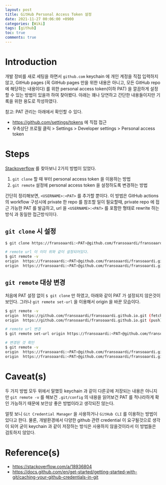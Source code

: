 ```yaml
---
layout: post
title: GitHub Personal Access Token 설정
date: 2021-11-27 00:06:00 +0900
categories: [Wiki]
tags: [github]
toc: true
comments: true
---
```


# Introduction

개발 장비를 새로 세팅을 하면서 `github.com` keychain 에 개인 계정을 직접 입력하지 않고, GitHub pages (꼭 GitHub pages 만을 위한 내용은 아니고, 모든 GitHub repo 에 해당하는 내용이다) 를 위한 personal access token(이하 PAT) 을 깔끔하게 설정할 수 있는 방법이 있을까 하여 찾아봤다. 아래는 꽤나 당연하고 간단한 내용들이지만 기록을 위한 용도로 작성하였다.

참고: PAT 관리는 아래에서 확인할 수 있다.
- https://github.com/settings/tokens 에 직접 접근
- 우측상단 프로필 클릭 > Settings > Developer settings > Personal access token

# Steps

[Stackoverflow](https://stackoverflow.com/a/18936804) 를 찾아보니 2가지 방법이 있었다.

1. `git clone` 할 때 부터 personal access token 을 이용하는 방법
1. `git remote` 설정에 personal access token 을 설정하도록 변경하는 방법

간단히 정리해보면, `<USERNAME>:<PAT>` 를 추가할 뿐이다. 이 방법은 GitHub actions 의 workflow 구성시에 private 한 repo 를 참조할 일이 필요할때, private repo 에 접근 가능한 PAT 를 발급하고, url 을 `<USERNAME>:<PAT>` 를 포함한 형태로 rewrite 하는 방식 과 동일한 접근방식이다.

## `git clone` 시 설정

```bash
$ git clone https://fransoaardi:<PAT>@github.com/fransoaardi/fransoaardi.github.io.git

# remote url 이 이미 위와 같이 설정되어있다.
$ git remote -v
origin  https://fransoaardi:<PAT>@github.com/fransoaardi/fransoaardi.github.io.git (fetch)
origin  https://fransoaardi:<PAT>@github.com/fransoaardi/fransoaardi.github.io.git (push)
```

## `git remote` 대상 변경

처음에 PAT 설정 없이 `$ git clone` 만 하였고, 아래와 같이 PAT 가 설정되지 않은것이 보인다. 그러나 `git remote set-url` 을 이용해서 origin 을 바꾼 모습이다.

```bash
$ git remote -v
origin  https://github.com/fransoaardi/fransoaardi.github.io.git (fetch)
origin  https://github.com/fransoaardi/fransoaardi.github.io.git (push)

# remote url 변경
$ git remote set-url origin https://fransoaardi:<PAT>@github.com/fransoaardi/fransoaardi.github.io.git

# 변경된 것 확인
$ git remote -v
origin  https://fransoaardi:<PAT>@github.com/fransoaardi/fransoaardi.github.io.git (fetch)
origin  https://fransoaardi:<PAT>@github.com/fransoaardi/fransoaardi.github.io.git (push)
```

# Caveat(s)

두 가지 방법 모두 위에서 말했듯 keychain 과 같이 다른곳에 저장되는 내용은 아니지만 `git remote -v` 를 해보건 `.git/config` 의 내용을 읽어보건 PAT 를 적나라하게 확인 가능하기 때문에 보안상 좋은 방법이라고 생각되진 않는다.

얼핏 보니 `Git Credential Manager` 을 사용하거나 `GitHub CLI` 를 이용하는 방법이 있다고 한다. 물론, 개발환경에서 다양한 github 관련 credential 이 요구될것으로 생각이 되어 굳이 keychain 과 같이 저장하는 방식은 사용하지 않을것이라서 이 방법들은 검토하지 않았다. 

# Reference(s)

- https://stackoverflow.com/a/18936804
- https://docs.github.com/en/get-started/getting-started-with-git/caching-your-github-credentials-in-git